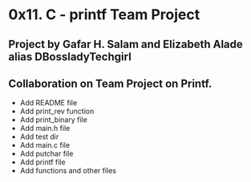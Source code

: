 # 0x11. C - printf Team Project  
## Project by Gafar H. Salam and Elizabeth Alade alias DBossladyTechgirl  
## Collaboration on Team Project on Printf.  
- Add README file  
- Add print_rev function  
- Add print_binary file  
- Add main.h file  
- Add test dir  
- Add main.c file  
- Add putchar file  
- Add printf file  
- Add functions and other files  

